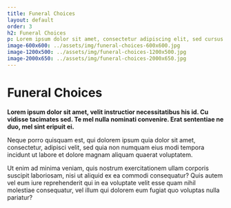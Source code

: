 ```yaml
---
title: Funeral Choices
layout: default
order: 3
h2: Funeral Choices
p: Lorem ipsum dolor sit amet, consectetur adipiscing elit, sed cursus nunc quis vehicula tempor.
image-600x600: ../assets/img/funeral-choices-600x600.jpg
image-1200x500: ../assets/img/funeral-choices-1200x500.jpg
image-2000x650: ../assets/img/funeral-choices-2000x650.jpg
---
```


<h1>Funeral Choices</h1>
<p><strong>Lorem ipsum dolor sit amet, velit instructior necessitatibus his id. Cu vidisse tacimates sed. Te mel nulla nominati convenire. Erat sententiae ne duo, mel sint eripuit ei.</strong></p>
<p>Neque porro quisquam est, qui dolorem ipsum quia dolor sit amet, consectetur, adipisci velit, sed quia non numquam eius modi tempora incidunt ut labore et dolore magnam aliquam quaerat voluptatem.</p>
<p>Ut enim ad minima veniam, quis nostrum exercitationem ullam corporis suscipit laboriosam, nisi ut aliquid ex ea commodi consequatur? Quis autem vel eum iure reprehenderit qui in ea voluptate velit esse quam nihil molestiae consequatur, vel illum qui dolorem eum fugiat quo voluptas nulla pariatur?</p>
